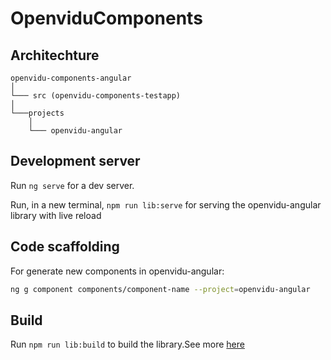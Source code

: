 # OpenviduComponents


## Architechture

```
openvidu-components-angular
│
└─── src (openvidu-components-testapp)
│
└───projects
    │
	└─── openvidu-angular
```

## Development server

Run `ng serve` for a dev server.

Run, in a new terminal, `npm run lib:serve` for serving the openvidu-angular library with live reload

## Code scaffolding

For generate new components in openvidu-angular:

```bash
ng g component components/component-name --project=openvidu-angular
```


## Build

Run `npm run lib:build` to build the library.See more [here](projects/openvidu-components-angular/README.md)
